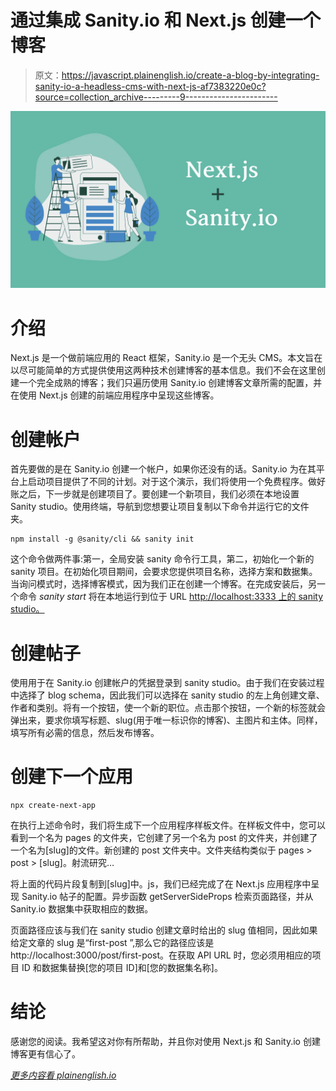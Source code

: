 # 通过集成 Sanity.io 和 Next.js 创建一个博客

> 原文：<https://javascript.plainenglish.io/create-a-blog-by-integrating-sanity-io-a-headless-cms-with-next-js-af7383220e0c?source=collection_archive---------9----------------------->

![](img/9370363cb807d1b2c226a79eb5feadb1.png)

# 介绍

Next.js 是一个做前端应用的 React 框架，Sanity.io 是一个无头 CMS。本文旨在以尽可能简单的方式提供使用这两种技术创建博客的基本信息。我们不会在这里创建一个完全成熟的博客；我们只遍历使用 Sanity.io 创建博客文章所需的配置，并在使用 Next.js 创建的前端应用程序中呈现这些博客。

# 创建帐户

首先要做的是在 Sanity.io 创建一个帐户，如果你还没有的话。Sanity.io 为在其平台上启动项目提供了不同的计划。对于这个演示，我们将使用一个免费程序。做好账之后，下一步就是创建项目了。要创建一个新项目，我们必须在本地设置 Sanity studio。使用终端，导航到您想要让项目复制以下命令并运行它的文件夹。

```
npm install -g @sanity/cli && sanity init
```

这个命令做两件事:第一，全局安装 sanity 命令行工具，第二，初始化一个新的 sanity 项目。在初始化项目期间，会要求您提供项目名称，选择方案和数据集。当询问模式时，选择博客模式，因为我们正在创建一个博客。在完成安装后，另一个命令 *sanity start* 将在本地运行到位于 URL [http://localhost:3333 上的 sanity studio。](http://localhost:3333.)

# 创建帖子

使用用于在 Sanity.io 创建帐户的凭据登录到 sanity studio。由于我们在安装过程中选择了 blog schema，因此我们可以选择在 sanity studio 的左上角创建文章、作者和类别。将有一个按钮，使一个新的职位。点击那个按钮，一个新的标签就会弹出来，要求你填写标题、slug(用于唯一标识你的博客)、主图片和主体。同样，填写所有必需的信息，然后发布博客。

# 创建下一个应用

```
npx create-next-app
```

在执行上述命令时，我们将生成下一个应用程序样板文件。在样板文件中，您可以看到一个名为 pages 的文件夹，它创建了另一个名为 post 的文件夹，并创建了一个名为[slug]的文件。新创建的 post 文件夹中。文件夹结构类似于 pages > post > [slug]。射流研究…

将上面的代码片段复制到[slug]中。js，我们已经完成了在 Next.js 应用程序中呈现 Sanity.io 帖子的配置。异步函数 getServerSideProps 检索页面路径，并从 Sanity.io 数据集中获取相应的数据。

页面路径应该与我们在 sanity studio 创建文章时给出的 slug 值相同，因此如果给定文章的 slug 是“first-post ”,那么它的路径应该是 http://localhost:3000/post/first-post。在获取 API URL 时，您必须用相应的项目 ID 和数据集替换[您的项目 ID]和[您的数据集名称]。

# 结论

感谢您的阅读。我希望这对你有所帮助，并且你对使用 Next.js 和 Sanity.io 创建博客更有信心了。

[*更多内容看 plainenglish.io*](http://plainenglish.io/)